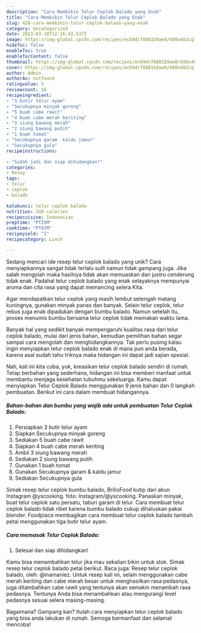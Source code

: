 ```yaml
---
description: "Cara Membikin Telur Ceplok Balado yang Enak"
title: "Cara Membikin Telur Ceplok Balado yang Enak"
slug: 420-cara-membikin-telur-ceplok-balado-yang-enak
category: Uncategorized
date: 2023-03-18T12:16:43.537Z
image: https://img-global.cpcdn.com/recipes/ecb9dcf8881b9ae8/680x482cq70/telur-ceplok-balado-foto-resep-utama.jpg
hideToc: false
enableToc: true
enableTocContent: false
thumbnail: https://img-global.cpcdn.com/recipes/ecb9dcf8881b9ae8/680x482cq70/telur-ceplok-balado-foto-resep-utama.jpg
cover: https://img-global.cpcdn.com/recipes/ecb9dcf8881b9ae8/680x482cq70/telur-ceplok-balado-foto-resep-utama.jpg
author: Admin
authorAv: notfound
ratingvalue: 5
reviewcount: 16
recipeingredient:
- "3 butir telur ayam"
- "Secukupnya minyak goreng"
- "5 buah cabe rawit"
- "4 buah cabe merah keriting"
- "3 siung bawang merah"
- "2 siung bawang putih"
- "1 buah tomat"
- "Secukupnya garam  kaldu jamur"
- "Secukupnya gula"
recipeinstructions:

- "Sudah jadi dan siap dihidangkan!"
categories:
- Resep
tags:
- telur
- ceplok
- balado

katakunci: telur ceplok balado 
nutrition: 249 calories
recipecuisine: Indonesian
preptime: "PT25M"
cooktime: "PT47M"
recipeyield: "1"
recipecategory: Lunch

---
```





Sedang mencari ide resep telur ceplok balado yang unik? Cara menyiapkannya sangat tidak terlalu sulit namun tidak gampang juga. Jika salah mengolah maka hasilnya tidak akan memuaskan dan justru cenderung tidak enak. Padahal telur ceplok balado yang enak selayaknya mempunyai aroma dan cita rasa yang dapat memancing selera Kita.





Agar mendapatkan telur ceplok yang masih lembut setengah matang kuningnya, gunakan minyak panas dan banyak. Selain telur ceplok, telur rebus juga enak dipadukan dengan bumbu balado. Namun setelah itu, proses menumis bumbu bersama telur ceplok tidak memakan waktu lama.

Banyak hal yang sedikit banyak mempengaruhi kualitas rasa dari telur ceplok balado, mulai dari jenis bahan, kemudian pemilihan bahan segar sampai cara mengolah dan menghidangkannya. Tak perlu pusing kalau ingin menyiapkan telur ceplok balado enak di mana pun anda berada, karena asal sudah tahu triknya maka hidangan ini dapat jadi sajian spesial.






Nah, kali ini kita coba, yuk, kreasikan telur ceplok balado sendiri di rumah. Tetap berbahan yang sederhana, hidangan ini bisa memberi manfaat untuk membantu menjaga kesehatan tubuhmu sekeluarga. Kamu dapat menyiapkan Telur Ceplok Balado menggunakan 9 jenis bahan dan 0 langkah pembuatan. Berikut ini cara dalam membuat hidangannya.

<!--inarticleads1-->

##### Bahan-bahan dan bumbu yang wajib ada untuk pembuatan Telur Ceplok Balado:

1. Persiapkan 3 butir telur ayam
1. Siapkan Secukupnya minyak goreng
1. Sediakan 5 buah cabe rawit
1. Siapkan 4 buah cabe merah keriting
1. Ambil 3 siung bawang merah
1. Sediakan 2 siung bawang putih
1. Gunakan 1 buah tomat
1. Gunakan Secukupnya garam &amp; kaldu jamur
1. Sediakan Secukupnya gula


Simak resep telur ceplok bumbu balado, BrilioFood kutip dari akun Instagram @yscooking. foto: Instagram/@yscooking. Panaskan minyak, buat telur ceplok satu persatu, taburi garam di telur. Cara membuat telur ceplok balado tidak ribet karena bumbu balado cukup dihaluskan pakai blender. Foodplace membagikan cara membuat telur ceplok balado tambah petai menggunakan tiga butir telur ayam. 

<!--inarticleads2-->

##### Cara memasak Telur Ceplok Balado:


1. Selesai dan siap dihidangkan!

Kamu bisa menambahkan telur jika mau sekalian bikin untuk stok. Simak resep telur ceplok balado petai berikut. Baca juga: Resep telur ceplok balado, oleh: @inamaniez. Untuk resep kali ini, selain menggunakan cabe merah keriting dan cabe merah besar untuk menghasilkan rasa pedasnya, juga ditambahkan cabe rawit yang tentunya akan semakin menambah rasa pedasnya. Tentunya Anda bisa menambahkan atau mengurangi level pedasnya sesuai selera masing-masing. 

Bagaimana? Gampang kan? Itulah cara menyiapkan telur ceplok balado yang bisa anda lakukan di rumah. Semoga bermanfaat dan selamat mencoba!

